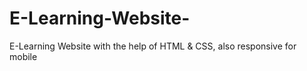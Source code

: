 # E-Learning-Website-
E-Learning Website with the help of HTML &amp; CSS, also responsive for mobile
